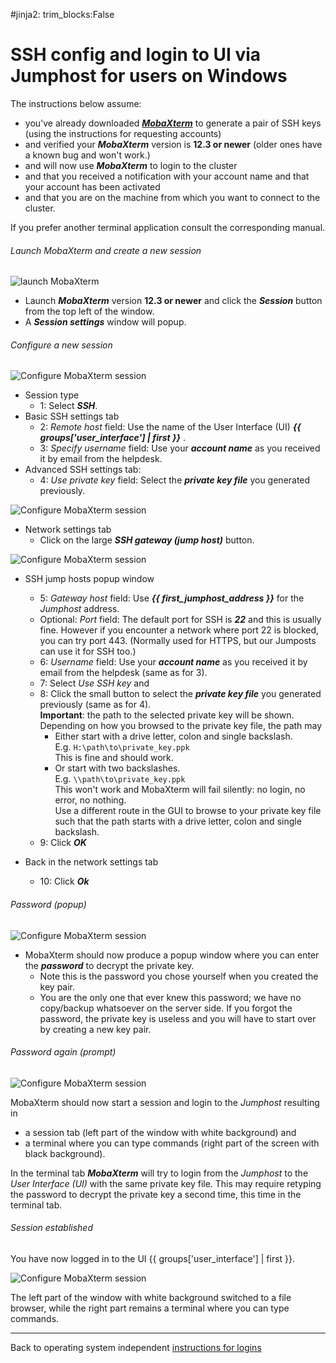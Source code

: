 #jinja2: trim_blocks:False
# SSH config and login to UI via Jumphost for users on Windows

The instructions below assume:

 * you've already downloaded _**[MobaXterm](https://mobaxterm.mobatek.net)**_ to generate a pair of SSH keys (using the instructions for requesting accounts)
 * and verified your _**MobaXterm**_ version is **12.3 or newer** (older ones have a known bug and won't work.)
 * and will now use _**MobaXterm**_ to login to the cluster
 * and that you received a notification with your account name and that your account has been activated
 * and that you are on the machine from which you want to connect to the cluster.

If you prefer another terminal application consult the corresponding manual.

###### Launch MobaXterm and create a new session

![launch MobaXterm](img/MobaXterm5.png)

 * Launch _**MobaXterm**_ version **12.3 or newer** and click the _**Session**_ button from the top left of the window.
 * A _**Session settings**_ window will popup.

###### Configure a new session

![Configure MobaXterm session](img/MobaXterm6.png)

 * Session type
    * 1: Select _**SSH**_.
 * Basic SSH settings tab
    * 2: _Remote host_ field: Use the name of the User Interface (UI) _**{{ groups['user_interface'] | first }}**_ .
    * 3: _Specify username_ field: Use your _**account name**_ as you received it by email from the helpdesk.
 * Advanced SSH settings tab:
    * 4: _Use private key_ field: Select the _**private key file**_ you generated previously.

![Configure MobaXterm session](img/MobaXterm7a.png)

 * Network settings tab
    * Click on the large _**SSH gateway (jump host)**_ button.

![Configure MobaXterm session](img/MobaXterm7b.png)

 * SSH jump hosts popup window
    * 5: _Gateway host_ field: Use _**{{ first_jumphost_address }}**_ for the _Jumphost_ address.
    * Optional: _Port_ field: The default port for SSH is _**22**_ and this is usually fine. 
      However if you encounter a network where port 22 is blocked, you can try port 443. (Normally used for HTTPS, but our Jumposts can use it for SSH too.)
    * 6: _Username_ field: Use your _**account name**_ as you received it by email from the helpdesk (same as for 3).
    * 7: Select _Use SSH key_ and
    * 8: Click the small button to select the _**private key file**_ you generated previously (same as for 4).  
      **Important**: the path to the selected private key will be shown.
      Depending on how you browsed to the private key file, the path may 
        * Either start with a drive letter, colon and single backslash.  
          E.g. ```H:\path\to\private_key.ppk```  
          This is fine and should work.
        * Or start with two backslashes.  
          E.g. ```\\path\to\private_key.ppk```  
          This won't work and MobaXterm will fail silently: no login, no error, no nothing.  
          Use a different route in the GUI to browse to your private key file such that the path starts with a drive letter, colon and single backslash.
    * 9: Click _**OK**_

 * Back in the network settings tab
    * 10: Click _**Ok**_

###### Password (popup)

![Configure MobaXterm session](img/MobaXterm8.png)

 * MobaXterm should now produce a popup window where you can enter the _**password**_ to decrypt the private key.
    * Note this is the password you chose yourself when you created the key pair.
    * You are the only one that ever knew this password; we have no copy/backup whatsoever on the server side. 
      If you forgot the password, the private key is useless and you will have to start over by creating a new key pair.

###### Password again (prompt)

![Configure MobaXterm session](img/MobaXterm9a.png)

MobaXterm should now start a session and login to the _Jumphost_ resulting in

 * a session tab (left part of the window with white background) and 
 * a terminal where you can type commands (right part of the screen with black background).

In the terminal tab _**MobaXterm**_ will try to login from the _Jumphost_ to the _User Interface (UI)_ with the same private key file. 
This may require retyping the password to decrypt the private key a second time, this time in the terminal tab.

###### Session established

You have now logged in to the UI {{ groups['user_interface'] | first }}.

![Configure MobaXterm session](img/MobaXterm9b.png)

The left part of the window with white background switched to a file browser, 
while the right part remains a terminal where you can type commands.

-----

Back to operating system independent [instructions for logins](../logins/)
